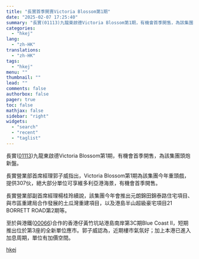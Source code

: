 ```yaml
---
title: "長實首季開賣Victoria Blossom第1期"
date: "2025-02-07 17:25:40"
summary: "長實(01113)九龍東啟德Victoria Blossom第1期，有機會首季開售，為該集團頭炮新盤..."
categories:
  - "hkej"
lang:
  - "zh-HK"
translations:
  - "zh-HK"
tags:
  - "hkej"
menu: ""
thumbnail: ""
lead: ""
comments: false
authorbox: false
pager: true
toc: false
mathjax: false
sidebar: "right"
widgets:
  - "search"
  - "recent"
  - "taglist"
---
```


長實([01113](https://stock360.hkej.com/quotePlus/01113))九龍東啟德Victoria Blossom第1期，有機會首季開售，為該集團頭炮新盤。

長實營業部首席經理郭子威指出，Victoria Blossom第1期為該集團今年重頭戲，提供307伙，絕大部分單位可享維多利亞港海景，有機會首季開售。

長實營業部副首席經理楊桂玲續說，該集團今年會推出元朗錦田錦泰路住宅項目、與市區重建局合作發展的土瓜灣重建項目，以及港島半山超級豪宅項目21 BORRETT ROAD第2期等。

至於與港鐵([00066](https://stock360.hkej.com/quotePlus/00066))合作的香港仔黃竹坑站港島南岸第3C期Blue Coast II，短期推出位於第3座的全新單位應市。郭子威認為，近期樓市氣氛好；加上本港已進入加息周期，單位有加價空間。

[hkej](https://www2.hkej.com/instantnews/property/article/3995277/%E9%95%B7%E5%AF%A6%E9%A6%96%E5%AD%A3%E9%96%8B%E8%B3%A3Victoria+Blossom%E7%AC%AC1%E6%9C%9F)
